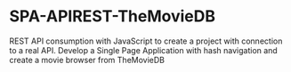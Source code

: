 # SPA-APIREST-TheMovieDB
REST API consumption with JavaScript to create a project with connection to a real API. Develop a Single Page Application with hash navigation and create a movie browser from TheMovieDB
